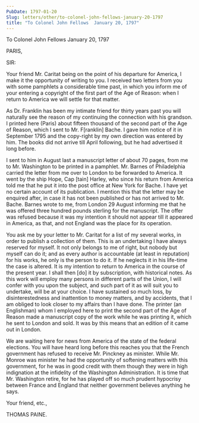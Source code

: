 ```yaml
---
PubDate: 1797-01-20
Slug: letters/other/to-colonel-john-fellows-january-20-1797
title: "To Colonel John Fellows  January 20, 1797"
---
```


   To Colonel John Fellows  January 20, 1797

   PARIS,

   SIR:

   Your friend Mr. Caritat being on the point of his departure for America, I
   make it the opportunity of writing to you. I received two letters from you
   with some pamphlets a considerable time past, in which you inform me of
   your entering a copyright of the first part of the Age of Reason: when I
   return to America we will settle for that matter.

   As Dr. Franklin has been my intimate friend for thirty years past you will
   naturally see the reason of my continuing the connection with his
   grandson. I printed here (Paris) about fifteen thousand of the second part
   of the Age of Reason, which I sent to Mr. F[ranklin] Bache. I gave him
   notice of it in September 1795 and the copy-right by my own direction was
   entered by him. The books did not arrive till April following, but he had
   advertised it long before.

   I sent to him in August last a manuscript letter of about 70 pages, from
   me to Mr. Washington to be printed in a pamphlet. Mr. Barnes of
   Philadelphia carried the letter from me over to London to be forwarded to
   America. It went by the ship Hope, Cap [tain] Harley, who since his return
   from America told me that he put it into the post office at New York for
   Bache. I have yet no certain account of its publication. I mention this
   that the letter may be enquired after, in case it has not been published
   or has not arrived to Mr. Bache. Barnes wrote to me, from London 29 August
   informing me that he was offered three hundred pounds sterling for the
   manuscript. The offer was refused because it was my intention it should
   not appear till it appeared in America, as that, and not England was the
   place for its operation.

   You ask me by your letter to Mr. Caritat for a list of my several works,
   in order to publish a collection of them. This is an undertaking I have
   always reserved for myself. It not only belongs to me of right, but nobody
   but myself can do it; and as every author is accountable (at least in
   reputation) for his works, he only is the person to do it. If he neglects
   it in his life-time the case is altered. It is my intention to return to
   America in the course of the present year. I shall then [do] it by
   subscription, with historical notes. As this work will employ many persons
   in different parts of the Union, I will confer with you upon the subject,
   and such part of it as will suit you to undertake, will be at your choice.
   I have sustained so much loss, by disinterestedness and inattention to
   money matters, and by accidents, that I am obliged to look closer to my
   affairs than I have done. The printer (an Englishman) whom I employed here
   to print the second part of the Age of Reason made a manuscript copy of
   the work while he was printing it, which he sent to London and sold. It
   was by this means that an edition of it came out in London.

   We are waiting here for news from America of the state of the federal
   elections. You will have heard long before this reaches you that the
   French government has refused to receive Mr. Pinckney as minister. While
   Mr. Monroe was minister he had the opportunity of softening matters with
   this government, for he was in good credit with them though they were in
   high indignation at the infidelity of the Washington Administration. It is
   time that Mr. Washington retire, for he has played off so much prudent
   hypocrisy between France and England that neither government believes
   anything he says.

   Your friend, etc.,

   THOMAS PAINE.


